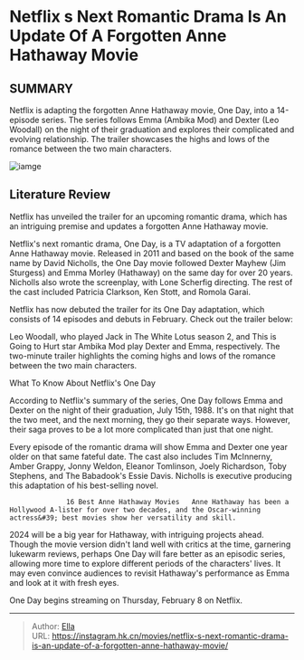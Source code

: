 # Netflix s Next Romantic Drama Is An Update Of A Forgotten Anne Hathaway Movie


## SUMMARY 



  Netflix is adapting the forgotten Anne Hathaway movie, One Day, into a 14-episode series.   The series follows Emma (Ambika Mod) and Dexter (Leo Woodall) on the night of their graduation and explores their complicated and evolving relationship.   The trailer showcases the highs and lows of the romance between the two main characters.  

![iamge](https://static1.srcdn.com/wordpress/wp-content/uploads/2024/01/anne-hathaway-in-one-day.jpg)

## Literature Review

Netflix has unveiled the trailer for an upcoming romantic drama, which has an intriguing premise and updates a forgotten Anne Hathaway movie.




Netflix&#39;s next romantic drama, One Day, is a TV adaptation of a forgotten Anne Hathaway movie. Released in 2011 and based on the book of the same name by David Nicholls, the One Day movie followed Dexter Mayhew (Jim Sturgess) and Emma Morley (Hathaway) on the same day for over 20 years. Nicholls also wrote the screenplay, with Lone Scherfig directing. The rest of the cast included Patricia Clarkson, Ken Stott, and Romola Garai.




Netflix has now debuted the trailer for its One Day adaptation, which consists of 14 episodes and debuts in February. Check out the trailer below:


 

Leo Woodall, who played Jack in The White Lotus season 2, and This is Going to Hurt star Ambika Mod play Dexter and Emma, respectively. The two-minute trailer highlights the coming highs and lows of the romance between the two main characters.


 What To Know About Netflix&#39;s One Day 
          

According to Netflix&#39;s summary of the series, One Day follows Emma and Dexter on the night of their graduation, July 15th, 1988. It&#39;s on that night that the two meet, and the next morning, they go their separate ways. However, their saga proves to be a lot more complicated than just that one night.




Every episode of the romantic drama will show Emma and Dexter one year older on that same fateful date. The cast also includes Tim McInnerny, Amber Grappy, Jonny Weldon, Eleanor Tomlinson, Joely Richardson, Toby Stephens, and The Babadook&#39;s Essie Davis. Nicholls is executive producing this adaptation of his best-selling novel.

                  16 Best Anne Hathaway Movies   Anne Hathaway has been a Hollywood A-lister for over two decades, and the Oscar-winning actress&#39; best movies show her versatility and skill.   

2024 will be a big year for Hathaway, with intriguing projects ahead. Though the movie version didn&#39;t land well with critics at the time, garnering lukewarm reviews, perhaps One Day will fare better as an episodic series, allowing more time to explore different periods of the characters&#39; lives. It may even convince audiences to revisit Hathaway&#39;s performance as Emma and look at it with fresh eyes.



One Day begins streaming on Thursday, February 8 on Netflix.









---

> Author: [Ella](https://instagram.hk.cn/)  
> URL: https://instagram.hk.cn/movies/netflix-s-next-romantic-drama-is-an-update-of-a-forgotten-anne-hathaway-movie/  

